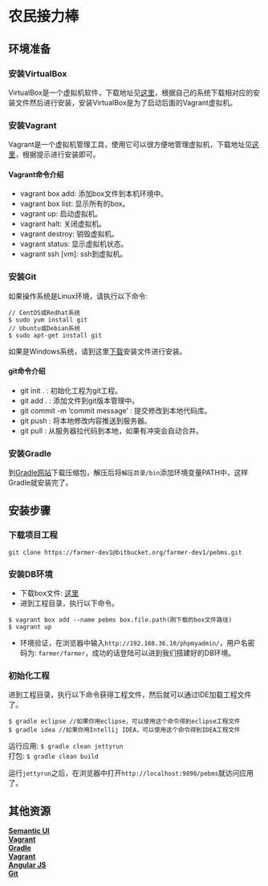 # 农民接力棒

## 环境准备

### 安装VirtualBox
VirtualBox是一个虚拟机软件，下载地址见[这里][virtual-box-download]，根据自己的系统下载相对应的安装文件然后进行安装，安装VirtualBox是为了启动后面的Vagrant虚拟机。  
  
### 安装Vagrant
Vagrant是一个虚拟机管理工具，使用它可以很方便地管理虚拟机，下载地址见[这里][vagrant-box-download]，根据提示进行安装即可。  

#### Vagrant命令介绍
* vagrant box add: 添加box文件到本机环境中。
* vagrant box list: 显示所有的box。
* vagrant up: 启动虚拟机。
* vagrant halt: 关闭虚拟机。
* vagrant destroy: 销毁虚拟机。
* vagrant status: 显示虚拟机状态。
* vagrant ssh \[vm\]: ssh到虚拟机。

### 安装Git
如果操作系统是Linux环境，请执行以下命令:  
  
```shell
// CentOS或Redhat系统
$ sudo yum install git 
// Ubuntu或Debian系统
$ sudo apt-get install git
```
  
如果是Windows系统，请到这里[下载][git-download]安装文件进行安装。  

#### git命令介绍
  
* git init . : 初始化工程为git工程。
* git add . : 添加文件到git版本管理中。
* git commit -m ‘commit message’ : 提交修改到本地代码库。
* git push : 将本地修改内容推送到服务器。
* git pull : 从服务器拉代码到本地，如果有冲突会自动合并。
  
### 安装Gradle
到[Gradle网站][gradle-download]下载压缩包，解压后将`解压目录/bin`添加环境变量PATH中，这样Gradle就安装完了。    
  
## 安装步骤

### 下载项目工程
  
```shell
git clone https://farmer-dev1@bitbucket.org/farmer-dev1/pebms.git
```
  
### 安装DB环境
  
* 下载box文件: [这里][box-download]
* 进到工程目录，执行以下命令。
  
```shell
$ vagrant box add --name pebms box.file.path(刚下载的box文件路径)    
$ vagrant up
```
  
* 环境验证，在浏览器中输入`http://192.168.36.10/phpmyadmin/`，用户名密码为: `farmer/farmer`，成功的话登陆可以进到我们搭建好的DB环境。  
  
### 初始化工程
进到工程目录，执行以下命令获得工程文件，然后就可以通过IDE加载工程文件了。

```shell
$ gradle eclipse //如果你用eclipse，可以使用这个命令得到eclipse工程文件
$ gradle idea //如果你用Intellij IDEA，可以使用这个命令得到IDEA工程文件
```
  
运行应用: `$ gradle clean jettyrun`  
打包: `$ gradle clean build`  
  
运行`jettyrun`之后，在浏览器中打开`http://localhost:9898/pebms`就访问应用了。  

## 其他资源
**[Semantic UI][semantic-ui]**   
**[Vagrant][vagrant]**  
**[Gradle][gradle]**  
**[Vagrant][vagrant]**  
**[Angular JS][angular-js]**  
**[Git][git]**  

[virtual-box-download]: https://www.virtualbox.org/wiki/Downloads
[vagrant-box-download]: https://www.vagrantup.com/downloads.html
[git-download]: http://git-scm.com/download/win
[gradle-download]: https://services.gradle.org/distributions/gradle-2.1-all.zip
[box-download]: http://jianguoyun.com/p/Dfw3mgwQquHlBRiL9Qk
[semantic-ui]: http://semantic-ui.com/
[gradle]: http://www.gradle.org/
[vagrant]: https://www.vagrantup.com/
[angular-js]: https://angularjs.org/
[git]: http://git-scm.com/